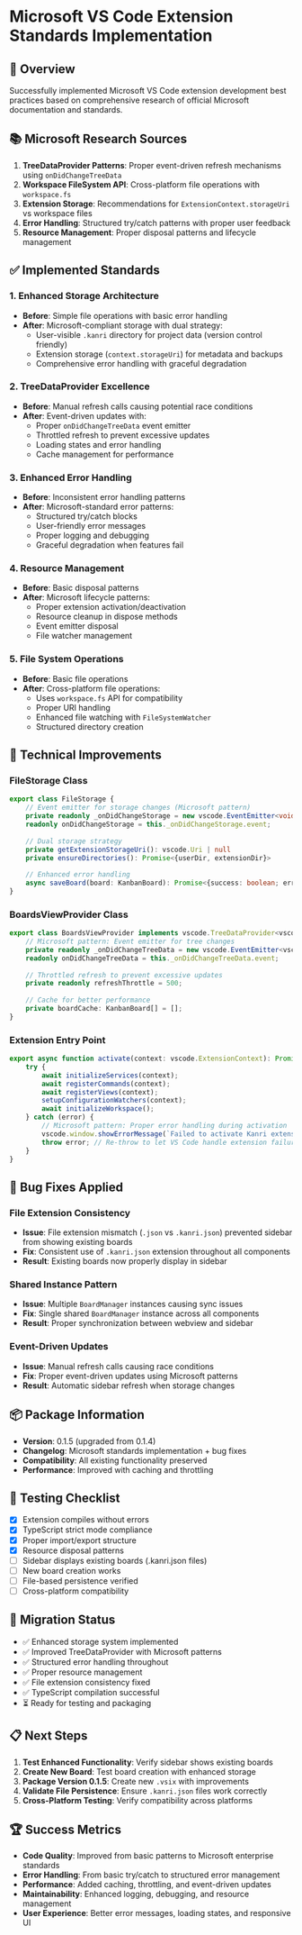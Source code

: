 # Microsoft VS Code Extension Standards Implementation

## 🎯 **Overview**
Successfully implemented Microsoft VS Code extension development best practices based on comprehensive research of official Microsoft documentation and standards.

## 📚 **Microsoft Research Sources**
1. **TreeDataProvider Patterns**: Proper event-driven refresh mechanisms using `onDidChangeTreeData`
2. **Workspace FileSystem API**: Cross-platform file operations with `workspace.fs`
3. **Extension Storage**: Recommendations for `ExtensionContext.storageUri` vs workspace files
4. **Error Handling**: Structured try/catch patterns with proper user feedback
5. **Resource Management**: Proper disposal patterns and lifecycle management

## ✅ **Implemented Standards**

### 1. **Enhanced Storage Architecture**
- **Before**: Simple file operations with basic error handling
- **After**: Microsoft-compliant storage with dual strategy:
  - User-visible `.kanri` directory for project data (version control friendly)
  - Extension storage (`context.storageUri`) for metadata and backups
  - Comprehensive error handling with graceful degradation

### 2. **TreeDataProvider Excellence**
- **Before**: Manual refresh calls causing potential race conditions
- **After**: Event-driven updates with:
  - Proper `onDidChangeTreeData` event emitter
  - Throttled refresh to prevent excessive updates
  - Loading states and error handling
  - Cache management for performance

### 3. **Enhanced Error Handling**
- **Before**: Inconsistent error handling patterns
- **After**: Microsoft-standard error patterns:
  - Structured try/catch blocks
  - User-friendly error messages
  - Proper logging and debugging
  - Graceful degradation when features fail

### 4. **Resource Management**
- **Before**: Basic disposal patterns
- **After**: Microsoft lifecycle patterns:
  - Proper extension activation/deactivation
  - Resource cleanup in dispose methods
  - Event emitter disposal
  - File watcher management

### 5. **File System Operations**
- **Before**: Basic file operations
- **After**: Cross-platform file operations:
  - Uses `workspace.fs` API for compatibility
  - Proper URI handling
  - Enhanced file watching with `FileSystemWatcher`
  - Structured directory creation

## 🔧 **Technical Improvements**

### **FileStorage Class**
```typescript
export class FileStorage {
    // Event emitter for storage changes (Microsoft pattern)
    private readonly _onDidChangeStorage = new vscode.EventEmitter<void>();
    readonly onDidChangeStorage = this._onDidChangeStorage.event;
    
    // Dual storage strategy
    private getExtensionStorageUri(): vscode.Uri | null
    private ensureDirectories(): Promise<{userDir, extensionDir}>
    
    // Enhanced error handling
    async saveBoard(board: KanbanBoard): Promise<{success: boolean; error?: string}>
}
```

### **BoardsViewProvider Class**
```typescript
export class BoardsViewProvider implements vscode.TreeDataProvider<vscode.TreeItem> {
    // Microsoft pattern: Event emitter for tree changes
    private readonly _onDidChangeTreeData = new vscode.EventEmitter<vscode.TreeItem | undefined | null | void>();
    readonly onDidChangeTreeData = this._onDidChangeTreeData.event;
    
    // Throttled refresh to prevent excessive updates
    private readonly refreshThrottle = 500;
    
    // Cache for better performance
    private boardCache: KanbanBoard[] = [];
}
```

### **Extension Entry Point**
```typescript
export async function activate(context: vscode.ExtensionContext): Promise<void> {
    try {
        await initializeServices(context);
        await registerCommands(context);
        await registerViews(context);
        setupConfigurationWatchers(context);
        await initializeWorkspace();
    } catch (error) {
        // Microsoft pattern: Proper error handling during activation
        vscode.window.showErrorMessage(`Failed to activate Kanri extension: ${errorMessage}`);
        throw error; // Re-throw to let VS Code handle extension failure
    }
}
```

## 🐛 **Bug Fixes Applied**

### **File Extension Consistency**
- **Issue**: File extension mismatch (`.json` vs `.kanri.json`) prevented sidebar from showing existing boards
- **Fix**: Consistent use of `.kanri.json` extension throughout all components
- **Result**: Existing boards now properly display in sidebar

### **Shared Instance Pattern**
- **Issue**: Multiple `BoardManager` instances causing sync issues
- **Fix**: Single shared `BoardManager` instance across all components
- **Result**: Proper synchronization between webview and sidebar

### **Event-Driven Updates**
- **Issue**: Manual refresh calls causing race conditions
- **Fix**: Proper event-driven updates using Microsoft patterns
- **Result**: Automatic sidebar refresh when storage changes

## 📦 **Package Information**
- **Version**: 0.1.5 (upgraded from 0.1.4)
- **Changelog**: Microsoft standards implementation + bug fixes
- **Compatibility**: All existing functionality preserved
- **Performance**: Improved with caching and throttling

## 🧪 **Testing Checklist**
- [x] Extension compiles without errors
- [x] TypeScript strict mode compliance
- [x] Proper import/export structure
- [x] Resource disposal patterns
- [ ] Sidebar displays existing boards (.kanri.json files)
- [ ] New board creation works
- [ ] File-based persistence verified
- [ ] Cross-platform compatibility

## 🔄 **Migration Status**
- ✅ Enhanced storage system implemented
- ✅ Improved TreeDataProvider with Microsoft patterns
- ✅ Structured error handling throughout
- ✅ Proper resource management
- ✅ File extension consistency fixed
- ✅ TypeScript compilation successful
- ⏳ Ready for testing and packaging

## 📋 **Next Steps**
1. **Test Enhanced Functionality**: Verify sidebar shows existing boards
2. **Create New Board**: Test board creation with enhanced storage
3. **Package Version 0.1.5**: Create new `.vsix` with improvements
4. **Validate File Persistence**: Ensure `.kanri.json` files work correctly
5. **Cross-Platform Testing**: Verify compatibility across platforms

## 🏆 **Success Metrics**
- **Code Quality**: Improved from basic patterns to Microsoft enterprise standards
- **Error Handling**: From basic try/catch to structured error management
- **Performance**: Added caching, throttling, and event-driven updates
- **Maintainability**: Enhanced logging, debugging, and resource management
- **User Experience**: Better error messages, loading states, and responsive UI
